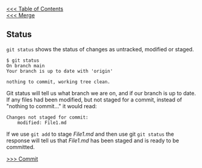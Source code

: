[<<< Table of Contents](/README.md)  
[<<< Merge](/Sections/Merge.md)

## Status

`git status` shows the status of changes as untracked, modified or staged.

``` 
$ git status
On branch main
Your branch is up to date with 'origin'

nothing to commit, working tree clean.
```
Git status will tell us what branch we are on, and if our branch is up to date. If any files had been modified, but not staged for a commit, instead of "nothing to commit..." it would read:  
``` 
Changes not staged for commit: 
    modified: File1.md
``` 
If we use `git add` to stage *File1.md* and then use git `git status` the response will tell us that *File1.md* has been staged and is ready to be committed.

[>>> Commit](/Sections/Commit.md)


